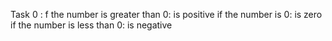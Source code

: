 Task 0 : f the number is greater than 0: is positive
if the number is 0: is zero
if the number is less than 0: is negative
